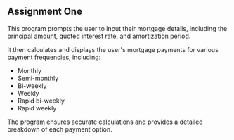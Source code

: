 ## Assignment One

This program prompts the user to input their mortgage details, including the principal amount, 
quoted interest rate, and amortization period.

It then calculates and displays the user's mortgage payments for various payment frequencies, including:

- Monthly
- Semi-monthly
- Bi-weekly
- Weekly
- Rapid bi-weekly
- Rapid weekly

The program ensures accurate calculations and provides a detailed breakdown of each payment option.